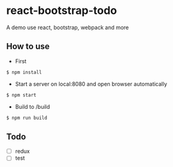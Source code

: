 # react-bootstrap-todo

A demo use react, bootstrap, webpack and more

## How to use
- First
``` bash
$ npm install
```

- Start a server on local:8080 and open browser automatically 
```bash
$ npm start
```

- Build to /build

```bash
$ npm run build 
```
## Todo
- [ ] redux
- [ ] test